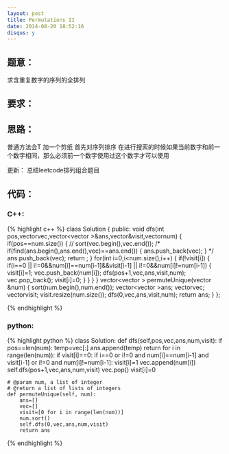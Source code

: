 ```yaml
---
layout: post
title: Permutations II
date: 2014-08-20 18:52:16
disqus: y
---
```


## 题意：
求含重复数字的序列的全排列

## 要求：


## 思路：
普通方法会T
加一个剪纸
首先对序列排序
在进行搜索的时候如果当前数字和前一个数字相同，那么必须前一个数字使用过这个数字才可以使用

更新：
总结leetcode排列组合题目

## 代码：

### C++:

{% highlight c++ %}
class Solution {
public:
    void dfs(int pos,vector<int>vec,vector<vector<int> >&ans,vector<int>&visit,vector<int>num)
    {
        if(pos==num.size())
        {
        //    sort(vec.begin(),vec.end());
        /*
            if(find(ans.begin(),ans.end(),vec)==ans.end())
            {
                ans.push_back(vec);
            }
            */
            ans.push_back(vec);
            return ;
        }
        for(int i=0;i<num.size();i++)
        {
            if(!visit[i])
            {
                if(i==0 || i!=0&&num[i]==num[i-1]&&visit[i-1] || i!=0&&num[i]!=num[i-1])
                {
                    visit[i]=1;
                    vec.push_back(num[i]);
                    dfs(pos+1,vec,ans,visit,num);
                    vec.pop_back();
                    visit[i]=0;
                }
            }
        }
    }
    vector<vector<int> > permuteUnique(vector<int> &num) {
        sort(num.begin(),num.end());
        vector<vector<int> >ans;
        vector<int>vec;
        vector<int>visit;
        visit.resize(num.size());
        dfs(0,vec,ans,visit,num);
        return ans;
    }
};


 {% endhighlight %}
### python:

{% highlight python %}
class Solution:
    def dfs(self,pos,vec,ans,num,visit):
        if pos==len(num):
            temp=vec[:]
            ans.append(temp)
            return 
        for i in range(len(num)):
            if visit[i]==0:
                if i==0 or i!=0 and num[i]==num[i-1] and visit[i-1] or i!=0 and num[i]!=num[i-1]:
                    visit[i]=1
                    vec.append(num[i])
                    self.dfs(pos+1,vec,ans,num,visit)
                    vec.pop()
                    visit[i]=0
                    
    # @param num, a list of integer
    # @return a list of lists of integers
    def permuteUnique(self, num):
        ans=[]
        vec=[]
        visit=[0 for i in range(len(num))]
        num.sort()
        self.dfs(0,vec,ans,num,visit)
        return ans
 {% endhighlight %}
